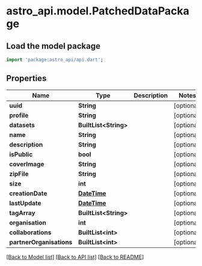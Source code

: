 # astro_api.model.PatchedDataPackage

## Load the model package
```dart
import 'package:astro_api/api.dart';
```

## Properties
Name | Type | Description | Notes
------------ | ------------- | ------------- | -------------
**uuid** | **String** |  | [optional] 
**profile** | **String** |  | [optional] 
**datasets** | **BuiltList&lt;String&gt;** |  | [optional] 
**name** | **String** |  | [optional] 
**description** | **String** |  | [optional] 
**isPublic** | **bool** |  | [optional] 
**coverImage** | **String** |  | [optional] 
**zipFile** | **String** |  | [optional] 
**size** | **int** |  | [optional] 
**creationDate** | [**DateTime**](DateTime.md) |  | [optional] 
**lastUpdate** | [**DateTime**](DateTime.md) |  | [optional] 
**tagArray** | **BuiltList&lt;String&gt;** |  | [optional] 
**organisation** | **int** |  | [optional] 
**collaborations** | **BuiltList&lt;int&gt;** |  | [optional] 
**partnerOrganisations** | **BuiltList&lt;int&gt;** |  | [optional] 

[[Back to Model list]](../README.md#documentation-for-models) [[Back to API list]](../README.md#documentation-for-api-endpoints) [[Back to README]](../README.md)


